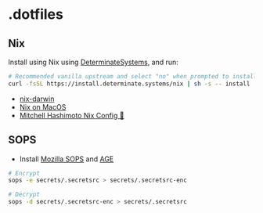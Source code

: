 # .dotfiles

## Nix

Install using Nix using [DeterminateSystems](https://github.com/DeterminateSystems/nix-installer), and run:

```bash
# Recommended vanilla upstream and select "no" when prompted to install Determinate Nix.
curl -fsSL https://install.determinate.systems/nix | sh -s -- install
```

- [nix-darwin](https://github.com/nix-darwin/nix-darwin)
- [Nix on MacOS](https://nixcademy.com/posts/nix-on-macos)
- [Mitchell Hashimoto Nix Config 🗿](https://github.com/mitchellh/nixos-config)

## SOPS

- Install [Mozilla SOPS](https://github.com/getsops/sops) and [AGE](https://github.com/FiloSottile/age)

```bash
# Encrypt
sops -e secrets/.secretsrc > secrets/.secretsrc-enc

# Decrypt
sops -d secrets/.secretsrc-enc > secrets/.secretsrc
```
